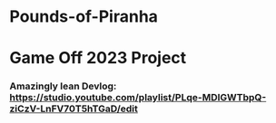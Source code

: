# Pounds-of-Piranha

# Game Off 2023 Project
### Amazingly lean Devlog: https://studio.youtube.com/playlist/PLqe-MDIGWTbpQ-ziCzV-LnFV70T5hTGaD/edit
